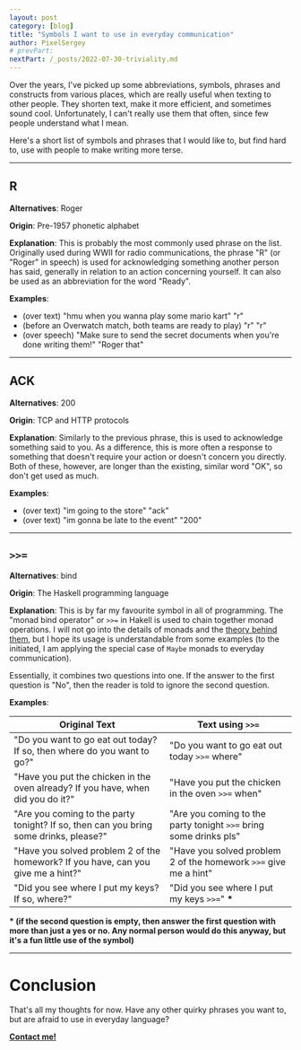 ```yaml
---
layout: post
category: [blog]
title: "Symbols I want to use in everyday communication"
author: PixelSergey
# prevPart:
nextPart: /_posts/2022-07-30-triviality.md
---
```


Over the years, I've picked up some abbreviations, symbols, phrases and constructs
from various places, which are really useful when texting to other people.
They shorten text, make it more efficient, and sometimes sound cool.
Unfortunately, I can't really use them that often, since few people understand what I mean.

Here's a short list of symbols and phrases that I would like to,
but find hard to, use with people to make writing more terse.

---

## R

**Alternatives**: Roger

**Origin**: Pre-1957 phonetic alphabet

**Explanation**:
This is probably the most commonly used phrase on the list.
Originally used during WWII for radio communications,
the phrase "R" (or "Roger" in speech) is used for acknowledging something another person has said,
generally in relation to an action concerning yourself.
It can also be used as an abbreviation for the word "Ready".

**Examples**:
- (over text) "hmu when you wanna play some mario kart" "r"
- (before an Overwatch match, both teams are ready to play) "r" "r"
- (over speech) "Make sure to send the secret documents when you're done writing them!" "Roger that"

---

## ACK

**Alternatives**: 200

**Origin**: TCP and HTTP protocols

**Explanation**:
Similarly to the previous phrase, this is used to acknowledge something said to you.
As a difference, this is more often a response to something that doesn't require your action or doesn't concern you directly.
Both of these, however, are longer than the existing, similar word "OK", so don't get used as much.

**Examples**:
- (over text) "im going to the store" "ack"
- (over text) "im gonna be late to the event" "200"

---

## `>>=`

**Alternatives**: bind

**Origin**: The Haskell programming language

**Explanation**:
This is by far my favourite symbol in all of programming.
The "monad bind operator" or `>>=` in Hakell is used to chain together monad operations.
I will not go into the details of monads and the [theory behind them](https://www.youtube.com/watch?v=C2w45qRc3aU), but I hope its usage is understandable from some examples
(to the initiated, I am applying the special case of `Maybe` monads to everyday communication).

Essentially, it combines two questions into one.
If the answer to the first question is "No", then the reader is told to ignore the second question.

**Examples**:

|Original Text|Text using `>>=`|
|--|--|
| "Do you want to go eat out today? If so, then where do you want to go?" | "Do you want to go eat out today `>>=` where" |
| "Have you put the chicken in the oven already? If you have, when did you do it?" | "Have you put the chicken in the oven `>>=` when" |
| "Are you coming to the party tonight? If so, then can you bring some drinks, please?" | "Are you coming to the party tonight `>>=` bring some drinks pls" |
| "Have you solved problem 2 of the homework? If you have, can you give me a hint?" | "Have you solved problem 2 of the homework `>>=` give me a hint" |
| "Did you see where I put my keys? If so, where?" | "Did you see where I put my keys `>>=`" **\***|

**\* (if the second question is empty, then answer the first question with more than just a yes or no. Any normal person would do this anyway, but it's a fun little use of the symbol)**

---

# Conclusion

That's all my thoughts for now. Have any other quirky phrases you want to,
but are afraid to use in everyday language?

**[Contact me!](https://sergey.fi/contact/)**
